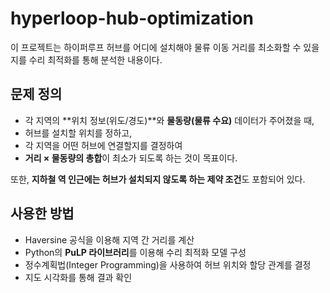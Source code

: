 # hyperloop-hub-optimization


이 프로젝트는 하이퍼루프 허브를 어디에 설치해야 물류 이동 거리를 최소화할 수 있을지를 수리 최적화를 통해 분석한 내용이다.

## 문제 정의

- 각 지역의 **위치 정보(위도/경도)**와 **물동량(물류 수요)** 데이터가 주어졌을 때,  
- 허브를 설치할 위치를 정하고,  
- 각 지역을 어떤 허브에 연결할지를 결정하여  
- **거리 × 물동량의 총합**이 최소가 되도록 하는 것이 목표이다.

또한, **지하철 역 인근에는 허브가 설치되지 않도록 하는 제약 조건**도 포함되어 있다.

## 사용한 방법

- Haversine 공식을 이용해 지역 간 거리를 계산  
- Python의 **PuLP 라이브러리**를 이용해 수리 최적화 모델 구성  
- 정수계획법(Integer Programming)을 사용하여 허브 위치와 할당 관계를 결정  
- 지도 시각화를 통해 결과 확인


